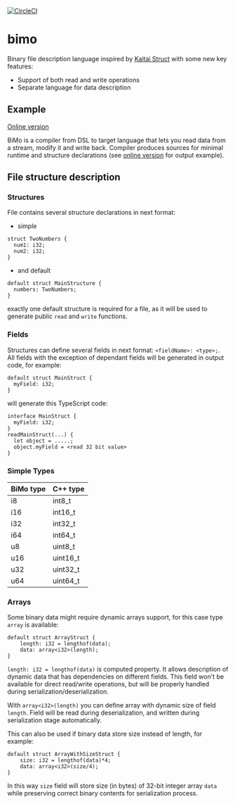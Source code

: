 [![CircleCI](https://circleci.com/gh/Solant/bimo/tree/master.svg?style=svg)](https://circleci.com/gh/Solant/bimo/tree/master)
# bimo
Binary file description language inspired by [Kaitai Struct](https://kaitai.io/) with some new key features:
* Support of both read and write operations
* Separate language for data description

## Example
[Online version](https://bimo-online.netlify.com/)

BiMo is a compiler from DSL to target language that lets you read data from a stream, modify it and write back. Compiler produces sources for minimal runtime and structure declarations (see [online version](https://bimo-online.netlify.com/) for output example).

## File structure description

### Structures
File contains several structure declarations in next format:
* simple
```
struct TwoNumbers {
  num1: i32;
  num2: i32;
}
```
* and default
```
default struct MainStructure {
  numbers: TwoNumbers;
}
```
exactly one default structure is required for a file, as it will be used to generate public `read` and `write` functions.

### Fields
Structures can define several fields in next format: `<fieldName>: <type>;`. All fields with the exception of dependant fields will be generated in output code, for example:
```
default struct MainStruct {
  myField: i32;
}
```
will generate this TypeScript code:
```
interface MainStruct {
  myField: i32;
}
readMainStruct(...) {
  let object = .....;
  object.myField = <read 32 bit value>
}
```

### Simple Types
| BiMo type | C++ type|
|-----------|--------|
| i8        | int8_t |
| i16       | int16_t|
| i32       | int32_t|
| i64       | int64_t|
| u8        |uint8_t |
| u16       |uint16_t|
| u32       |uint32_t|
| u64       |uint64_t|

### Arrays
Some binary data might require dynamic arrays support, for this case type `array` is available:
```
default struct ArrayStruct {
    length: i32 = lengthof(data);
    data: array<i32>(length);
}
```

`length: i32 = lengthof(data)` is computed property. It allows description of dynamic data that has dependencies on different fields.
This field won't be available for direct read/write operations, but will be properly handled during serialization/deserialization.

With `array<i32>(length)` you can define array with dynamic size of field `length`. Field will be read during deserialization, and written during serialization stage automatically.

This can also be used if binary data store size instead of length, for example:
```
default struct ArrayWithSizeStruct {
    size: i32 = lengthof(data)*4;
    data: array<i32>(size/4);
}
```
In this way `size` field will store size (in bytes) of 32-bit integer array `data` while preserving correct binary contents for serialization process. 